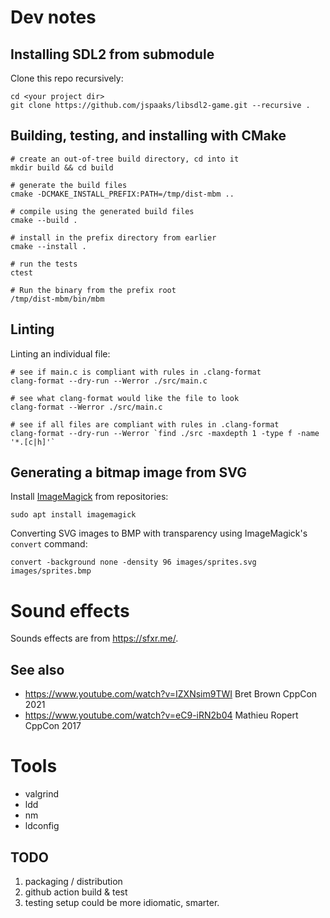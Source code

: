# Dev notes

## Installing SDL2 from submodule

Clone this repo recursively:

```shell
cd <your project dir>
git clone https://github.com/jspaaks/libsdl2-game.git --recursive .
```

## Building, testing, and installing with CMake

```shell
# create an out-of-tree build directory, cd into it
mkdir build && cd build

# generate the build files
cmake -DCMAKE_INSTALL_PREFIX:PATH=/tmp/dist-mbm ..

# compile using the generated build files
cmake --build .

# install in the prefix directory from earlier
cmake --install .

# run the tests
ctest

# Run the binary from the prefix root
/tmp/dist-mbm/bin/mbm
```

## Linting

Linting an individual file:

```shell
# see if main.c is compliant with rules in .clang-format
clang-format --dry-run --Werror ./src/main.c

# see what clang-format would like the file to look
clang-format --Werror ./src/main.c

# see if all files are compliant with rules in .clang-format
clang-format --dry-run --Werror `find ./src -maxdepth 1 -type f -name '*.[c|h]'`
```

## Generating a bitmap image from SVG

Install [ImageMagick](https://github.com/imagemagick/imagemagick) from repositories:

```shell
sudo apt install imagemagick
```

Converting SVG images to BMP with transparency using ImageMagick's `convert` command:

```shell
convert -background none -density 96 images/sprites.svg images/sprites.bmp
```

# Sound effects

Sounds effects are from https://sfxr.me/.

## See also

- https://www.youtube.com/watch?v=IZXNsim9TWI Bret Brown CppCon 2021
- https://www.youtube.com/watch?v=eC9-iRN2b04 Mathieu Ropert CppCon 2017

# Tools

- valgrind
- ldd
- nm
- ldconfig

## TODO

1. packaging / distribution
1. github action build & test
1. testing setup could be more idiomatic, smarter.
